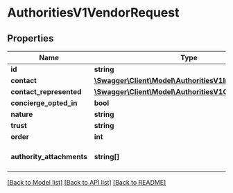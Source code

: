 # AuthoritiesV1VendorRequest

## Properties
Name | Type | Description | Notes
------------ | ------------- | ------------- | -------------
**id** | **string** |  | [optional] 
**contact** | [**\Swagger\Client\Model\AuthoritiesV1IndividualRequest**](AuthoritiesV1IndividualRequest.md) |  | 
**contact_represented** | [**\Swagger\Client\Model\AuthoritiesV1CompanyRequest**](AuthoritiesV1CompanyRequest.md) |  | [optional] 
**concierge_opted_in** | **bool** |  | [optional] 
**nature** | **string** |  | 
**trust** | **string** |  | [optional] 
**order** | **int** |  | 
**authority_attachments** | **string[]** | An array of attachment IDs. | [optional] 

[[Back to Model list]](../../README.md#documentation-for-models) [[Back to API list]](../../README.md#documentation-for-api-endpoints) [[Back to README]](../../README.md)

